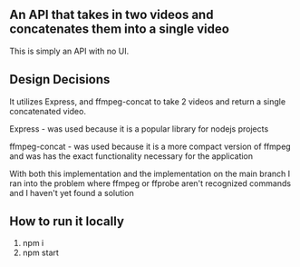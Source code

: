An API that takes in two videos and concatenates them into a single video
---
This is simply an API with no UI.

## Design Decisions

<p>It utilizes Express, and ffmpeg-concat to take 2 videos and return a single concatenated video.</p>

<p>Express - was used because it is a popular library for nodejs projects</p>

<p>ffmpeg-concat - was used because it is a more compact version of ffmpeg and was has the exact functionality necessary for the application</p>


<p>With both this implementation and the implementation on the main branch I ran into the problem where ffmpeg or ffprobe aren't recognized commands and I haven't yet found a solution</p>

## How to run it locally

1. npm i
2. npm start
